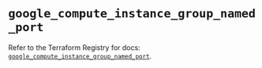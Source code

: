 # `google_compute_instance_group_named_port`

Refer to the Terraform Registry for docs: [`google_compute_instance_group_named_port`](https://registry.terraform.io/providers/drfaust92/google/4.16.4/docs/resources/compute_instance_group_named_port).
